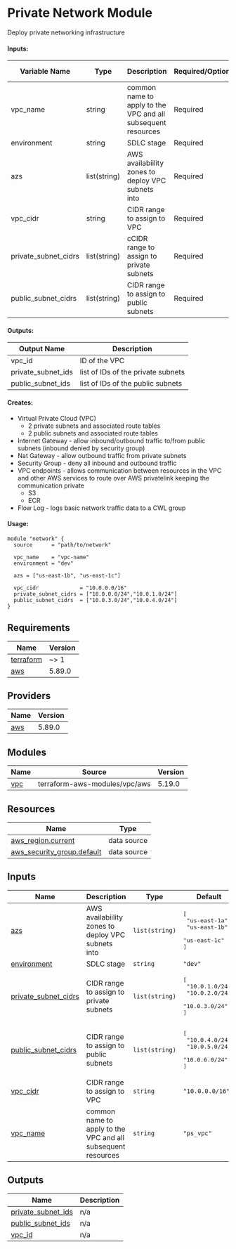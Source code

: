# Private Network Module
Deploy private networking infrastructure

#### Inputs:
| Variable Name | Type | Description | Required/Optional | Default Value |
|-------------|-------------|-------------|-------------|-------------|
| vpc_name | string | common name to apply to the VPC and all subsequent resources | Required | none |
| environment | string | SDLC stage | Required | none |
| azs | list(string) | AWS availabiility zones to deploy VPC subnets into | Required | none |
| vpc_cidr | string | CIDR range to assign to VPC | Required | none |
| private_subnet_cidrs | list(string) | cCIDR range to assign to private subnets | Required | none |
| public_subnet_cidrs | list(string) | CIDR range to assign to public subnets | Required | none |

#### Outputs:
| Output Name | Description |
|-------------|-------------|
| vpc_id | ID of the VPC |
| private_subnet_ids | list of IDs of the private subnets |
| public_subnet_ids | list of IDs of the public subnets |

#### Creates:
* Virtual Private Cloud (VPC)
  * 2 private subnets and associated route tables
  * 2 public subnets and associated route tables
* Internet Gateway - allow inbound/outbound traffic to/from public subnets (inbound denied by security group)
* Nat Gateway - allow outbound traffic from private subnets
* Security Group - deny all inbound and outbound traffic
* VPC endpoints - allows communication between resources in the VPC and other AWS services to route over AWS privatelink keeping the communication private
  * S3
  * ECR
* Flow Log - logs basic network traffic data to a CWL group

#### Usage:
```
module "network" {
  source      = "path/to/network"

  vpc_name    = "vpc-name"
  environment = "dev"

  azs = ["us-east-1b", "us-east-1c"]

  vpc_cidr             = "10.0.0.0/16"
  private_subnet_cidrs = ["10.0.0.0/24","10.0.1.0/24"]
  public_subnet_cidrs  = ["10.0.3.0/24","10.0.4.0/24"]
}
```
<!-- BEGIN_TF_DOCS -->
## Requirements

| Name | Version |
|------|---------|
| <a name="requirement_terraform"></a> [terraform](#requirement\_terraform) | ~> 1 |
| <a name="requirement_aws"></a> [aws](#requirement\_aws) | 5.89.0 |

## Providers

| Name | Version |
|------|---------|
| <a name="provider_aws"></a> [aws](#provider\_aws) | 5.89.0 |

## Modules

| Name | Source | Version |
|------|--------|---------|
| <a name="module_vpc"></a> [vpc](#module\_vpc) | terraform-aws-modules/vpc/aws | 5.19.0 |

## Resources

| Name | Type |
|------|------|
| [aws_region.current](https://registry.terraform.io/providers/hashicorp/aws/5.89.0/docs/data-sources/region) | data source |
| [aws_security_group.default](https://registry.terraform.io/providers/hashicorp/aws/5.89.0/docs/data-sources/security_group) | data source |

## Inputs

| Name | Description | Type | Default | Required |
|------|-------------|------|---------|:--------:|
| <a name="input_azs"></a> [azs](#input\_azs) | AWS availabiility zones to deploy VPC subnets into | `list(string)` | <pre>[<br/>  "us-east-1a",<br/>  "us-east-1b",<br/>  "us-east-1c"<br/>]</pre> | no |
| <a name="input_environment"></a> [environment](#input\_environment) | SDLC stage | `string` | `"dev"` | no |
| <a name="input_private_subnet_cidrs"></a> [private\_subnet\_cidrs](#input\_private\_subnet\_cidrs) | CIDR range to assign to private subnets | `list(string)` | <pre>[<br/>  "10.0.1.0/24",<br/>  "10.0.2.0/24",<br/>  "10.0.3.0/24"<br/>]</pre> | no |
| <a name="input_public_subnet_cidrs"></a> [public\_subnet\_cidrs](#input\_public\_subnet\_cidrs) | CIDR range to assign to public subnets | `list(string)` | <pre>[<br/>  "10.0.4.0/24",<br/>  "10.0.5.0/24",<br/>  "10.0.6.0/24"<br/>]</pre> | no |
| <a name="input_vpc_cidr"></a> [vpc\_cidr](#input\_vpc\_cidr) | CIDR range to assign to VPC | `string` | `"10.0.0.0/16"` | no |
| <a name="input_vpc_name"></a> [vpc\_name](#input\_vpc\_name) | common name to apply to the VPC and all subsequent resources | `string` | `"ps_vpc"` | no |

## Outputs

| Name | Description |
|------|-------------|
| <a name="output_private_subnet_ids"></a> [private\_subnet\_ids](#output\_private\_subnet\_ids) | n/a |
| <a name="output_public_subnet_ids"></a> [public\_subnet\_ids](#output\_public\_subnet\_ids) | n/a |
| <a name="output_vpc_id"></a> [vpc\_id](#output\_vpc\_id) | n/a |
<!-- END_TF_DOCS -->
